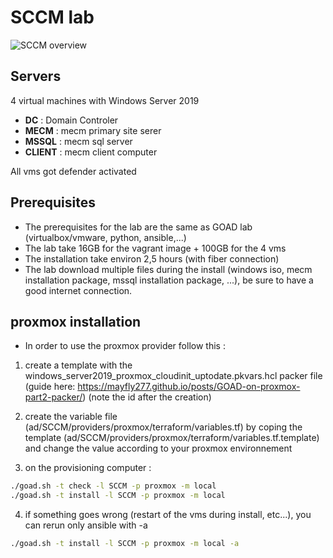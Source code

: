 # SCCM lab

![SCCM overview](../../docs/img/SCCMLAB_overview.png)

## Servers
4 virtual machines with Windows Server 2019

- **DC** :  Domain Controler 
- **MECM** : mecm primary site serer
- **MSSQL** : mecm sql server
- **CLIENT** : mecm client computer

All vms got defender activated

## Prerequisites
- The prerequisites for the lab are the same as GOAD lab (virtualbox/vmware, python, ansible,...)
- The lab take 16GB for the vagrant image + 100GB for the 4 vms
- The installation take environ 2,5 hours (with fiber connection)
- The lab download multiple files during the install (windows iso, mecm installation package, mssql installation package, ...), be sure to have a good internet connection.

## proxmox installation
- In order to use the proxmox provider follow this :

1) create a template with the windows_server2019_proxmox_cloudinit_uptodate.pkvars.hcl packer file (guide here: https://mayfly277.github.io/posts/GOAD-on-proxmox-part2-packer/) (note the id after the creation)

2) create the variable file (ad/SCCM/providers/proxmox/terraform/variables.tf) by coping the template (ad/SCCM/providers/proxmox/terraform/variables.tf.template) and change the value according to your proxmox environnement

3) on the provisioning computer :
```bash
./goad.sh -t check -l SCCM -p proxmox -m local
./goad.sh -t install -l SCCM -p proxmox -m local
```

4) if something goes wrong (restart of the vms during install, etc...), you can rerun only ansible with -a
```bash
./goad.sh -t install -l SCCM -p proxmox -m local -a
```